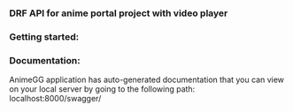 
### DRF API for anime portal project with video player

### Getting started:

### Documentation:
AnimeGG application has auto-generated documentation that you can view on your local server by going to the following path: localhost:8000/swagger/
